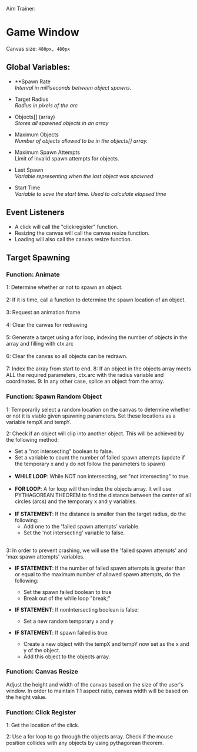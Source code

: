 Aim Trainer:

<h1>Game Window</h1>

Canvas size: `480px, 480px`

<h2>Global Variables:</h2>

- **Spawn Rate
<br>_Interval in milliseconds between object spawns._</br>

- Target Radius
<br>_Radius in pixels of the arc_</br>

- Objects[] (array)
<br>_Stores all spawned objects in an array_</br>

- Maximum Objects
<br>_Number of objects allowed to be in the objects[] array._</br>

- Maximum Spawn Attempts
<br>Limit of invalid spawn attempts for objects.</br>

- Last Spawn
<br>_Variable representing when the last object was spawned_</br>

- Start Time 
<br>_Variable to save the start time. Used to calculate elapsed time_</br>

<h2>Event Listeners</h2>

- A click will call the "clickregister" function.
- Resizing the canvas will call the canvas resize function.
- Loading will also call the canvas resize function.

<h2>Target Spawning</h2>

<h3>Function: Animate</h3>

1: Determine whether or not to spawn an object.
<br></br>
2: If it is time, call a function to determine the spawn location of an object.
<br></br>
3: Request an animation frame
<br></br>
4: Clear the canvas for redrawing
<br></br>
5: Generate a target using a for loop, indexing the number of objects in the array and filling with ctx.arc
<br></br>
6: Clear the canvas so all objects can be redrawn.
<br></br>
7: Index the array from start to end.
8: If an object in the objects array meets ALL the required parameters, ctx.arc with the radius variable and coordinates.
9: In any other case, splice an object from the array.

<h3>Function: Spawn Random Object</h3>

1: Temporarily select a random location on the canvas to determine whether or not it is viable given spawning parameters. Set these locations as a variable tempX and tempY.

2: Check if an object will clip into another object. This will be achieved by the following method:

- Set a "not intersecting" boolean to false.
- Set a variable to count the number of failed spawn attempts (update if the temporary x and y do not follow the parameters to spawn)
<br></br>
- **WHILE LOOP**: While NOT non intersecting, set "not intersecting" to true.
<br></br>
- **FOR LOOP**: A for loop will then index the objects array. It will use PYTHAGOREAN THEOREM to find the distance between the center of all circles (arcs) and the temporary x and y variables.
<br></br>
- **IF STATEMENT**: If the distance is smaller than the target radius, do the following:
  - Add one to the 'failed spawn attempts' variable.
  - Set the 'not intersecting' variable to false.
<br></br>

3: In order to prevent crashing, we will use the 'failed spawn attempts' and 'max spawn attempts' variables.

- **IF STATEMENT**: If the number of failed spawn attempts is greater than or equal to the maximum number of allowed spawn attempts, do the following:
  - Set the spawn failed boolean to true
  - Break out of the while loop "break;"

- **IF STATEMENT**: If nonIntersecting boolean is false:
  - Set a new random temporary x and y

- **IF STATEMENT**: If spawn failed is true:
  - Create a new object with the tempX and tempY now set as the x and y of the object.
  - Add this object to the objects array.

<h3>Function: Canvas Resize</h3>

Adjust the height and width of the canvas based on the size of the user's window. In order to maintain 1:1 aspect ratio, canvas width will be based on the height value.

<h3>Function: Click Register</h3>

1: Get the location of the click.

2: Use a for loop to go through the objects array. Check if the mouse position collides with any objects by using pythagorean theorem.